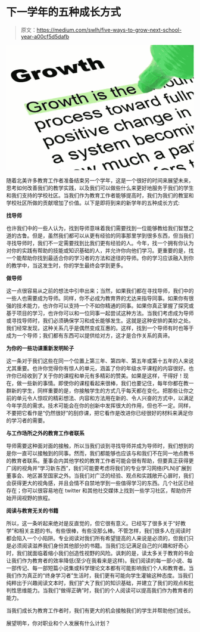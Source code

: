 # 下一学年的五种成长方式

> 原文：<https://medium.com/swlh/five-ways-to-grow-next-school-year-a00cf5d5dafb>

![](img/32768c627cdea56dab1acc9256643987.png)

随着北美许多教育工作者准备结束另一个学年，这是一个很好的时间来展望未来，思考如何改善我们的教学实践，以及我们可以做些什么来更好地服务于我们的学生和我们支持的学校社区。当我们作为教育工作者能够提高时，我们为我们的教室和学校社区所做的贡献增加了价值。以下是即将到来的新学年的五种成长方式:

**找导师**

也许我们中的一些人认为，找到导师意味着我们需要找到一位能够教给我们智慧之道的古鲁。但是，虽然我们都可以从更有经验的同事那里学到很多东西，但当我们寻找导师时，我们不一定需要找到比我们更有经验的人。今年，找一个拥有你认为对你的实践有帮助的技能或知识基础的人，并允许你向他们学习。更重要的是，找一个能帮助你找到最适合你的学习者的方法和途径的导师。你的学习应该融入到你的教学中，当这发生时，你的学生最终会学到更多。

**做导师**

这一点很容易从之前的想法中引申出来；当然，如果我们都在寻找导师，我们中的一些人也需要成为导师。同样，你不必成为教育界的尤达来指导同事。如果你有很强的技术能力，也许你可以支持一个不如你精通的同事。如果你真正掌握了探究或基于项目的学习，也许你可以和一位同事一起尝试这种方法。当我们考虑成为导师或寻找导师时，我们必须确保学习和成长能够发生。这就是这种安排的美妙之处。我们经常发现，这种关系几乎是偶然变成互惠的。这样，找到一个导师有时也等于成为一个导师；我们都有东西可以提供给对方，这才是合作关系的真谛。

**为你的一些功课重新发明轮子**

这一条对于我们这些在同一个位置上第三年、第四年、第五年或第十五年的人来说尤其重要。也许你觉得你有惊人的单元，涵盖了你的年级水平课程的内容很好。也许你已经收到了关于你的课程和单元有多精彩的赞美。如果是这样，干得好！现在，做一些新的事情。即使你的课程看起来很棒，我们也要记住，每年你都在教一群新的学生，同样重要的是，你接触学生的方式几乎每天都在变化。把那些让你之前的单元令人惊叹的精彩想法、内容和方法用在新的、令人兴奋的方式中，以满足今年学员的需求。技术可能会在你的创新中发挥很大的作用，但也不一定。同样，不要把它看作是“仍然很好”的刮痧课，把它看作是改进你已经很好的材料来满足你的学习者的需要。

**与工作场所之外的教育工作者联系**

导师需要这种面对面的接触，所以当我们谈到寻找导师并成为导师时，我们想到的是你一直可以接触到的同事。然而，我们都能够也应该与和我们不在同一地点教书的教育者联系。董事会内其他学校的教育工作者可能会很有帮助，但要真正获得更广阔的视角并“学习新东西”，我们可能要考虑将我们的专业学习网络(PLN)扩展到董事会、地区甚至国家之外。当我们对广泛的经验、观点和实践敞开心扉时，我们会获得更大的视角感，并且会情不自禁地学到一些值得学习的东西。几个社区已经存在；你可以很容易地在 twitter 和其他社交媒体上找到一些学习社区，帮助你开始开阔视野的旅程。

**阅读与教育无关的书籍**

所以，这一条听起来绝对是反直觉的，但它很有意义。已经写了很多关于“好教学”和相关主题的书。有些很棒，有些没那么棒。不管怎样，我们很多人在阅读时都会陷入一个小陷阱。专业阅读对我们所有希望提高的人来说是必须的，但我们只是必须阅读滋养我们身份其他部分的书籍。当我们忘记满足自己的兴趣和好奇心时，我们就面临着缩小我们创造性视野的风险。讽刺的是，读太多关于教育的书会让我们作为教育者的效率降低(至少在我看来是这样)。我们阅读的每一部小说、每一部传记、每一部短篇小说集或科学理论文本都有可能影响我们个人和教育者。当我们作为真正的“终身学习者”生活时，我们更有可能向学生灌输这种态度。当我们纯粹出于兴趣阅读文本时，我们扩大了我们的知识基础，并建立了我们的观点和批判性思维能力。当我们“做得正确”时，我们的个人阅读可以提高我们作为教育者的能力。

当我们成长为教育工作者时，我们有更大的机会接触我们的学生并帮助他们成长。

展望明年，你对职业和个人发展有什么计划？
